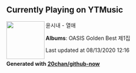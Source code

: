 ## Currently Playing on YTMusic

[<img align="left" width="100" src="https://lh3.googleusercontent.com/Stqa6daHk9mDQd-DYKwszIiBFFGOtBw-2zqN2HZW6dl38tBs9uOu44lLVb-z4FFS7pYWfx5QO0ZIHVCK">](https://music.youtube.com/channel/UCSnmJ-fZYk2BasikStbwCwQ)

윤시내 - 열애

**Albums**: OASIS Golden Best 제1집

Last updated at 08/13/2020 12:16

#### Generated with [20chan/github-now](https://github.com/20chan/github-now)


<!--
**20chan/20chan** is a ✨ _special_ ✨ repository because its `README.md` (this file) appears on your GitHub profile.

Here are some ideas to get you started:

- 🔭 I’m currently working on ...
- 🌱 I’m currently learning ...
- 👯 I’m looking to collaborate on ...
- 🤔 I’m looking for help with ...
- 💬 Ask me about ...
- 📫 How to reach me: ...
- 😄 Pronouns: ...
- ⚡ Fun fact: ...
-->
